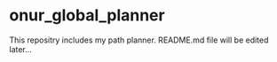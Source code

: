 # onur_global_planner
This repositry includes my path planner.
README.md file will be edited later...
